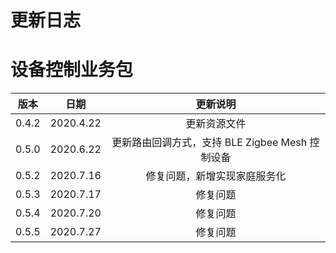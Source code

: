 # 更新日志

# 设备控制业务包
| 版本 | 日期                   | 更新说明|
| :------: | :----------------------: |:---:|
| 0.4.2   |      2020.4.22      |更新资源文件|
| 0.5.0   |      2020.6.22      |更新路由回调方式，支持 BLE Zigbee Mesh 控制设备|
| 0.5.2   |      2020.7.16     |修复问题，新增实现家庭服务化|
| 0.5.3   |      2020.7.17     |修复问题|
| 0.5.4   |      2020.7.20     |修复问题|
| 0.5.5   |      2020.7.27     |修复问题|